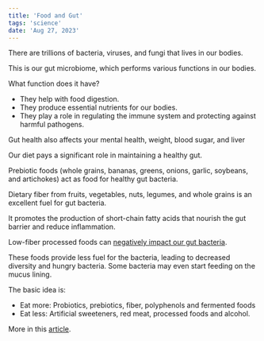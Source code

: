 ```yaml
---
title: 'Food and Gut'
tags: 'science'
date: 'Aug 27, 2023'
---
```


There are trillions of bacteria, viruses, and fungi that lives in our bodies.

This is our gut microbiome, which performs various functions in our bodies.

What function does it have?

- They help with food digestion.
- They produce essential nutrients for our bodies.
- They play a role in regulating the immune system and protecting against harmful pathogens.

Gut health also affects your mental health, weight, blood sugar, and liver

Our diet pays a significant role in maintaining a healthy gut.

Prebiotic foods (whole grains, bananas, greens, onions, garlic, soybeans, and artichokes) act as food for healthy gut bacteria.

Dietary fiber from fruits, vegetables, nuts, legumes, and whole grains is an excellent fuel for gut bacteria.

It promotes the production of short-chain fatty acids that nourish the gut barrier and reduce inflammation.

Low-fiber processed foods can [negatively impact our gut bacteria](https://med.stanford.edu/news/all-news/2016/01/low-fiber-diet-may-cause-irreversible-depletion-of-gut-bacteria.html).

These foods provide less fuel for the bacteria, leading to decreased diversity and hungry bacteria. Some bacteria may even start feeding on the mucus lining.

The basic idea is:

- Eat more: Probiotics, prebiotics, fiber, polyphenols and fermented foods
- Eat less: Artificial sweeteners, red meat, processed foods and alcohol.

More in this [article](https://www.eatingwell.com/article/2059033/best-and-worst-foods-to-eat-for-gut-health/).
